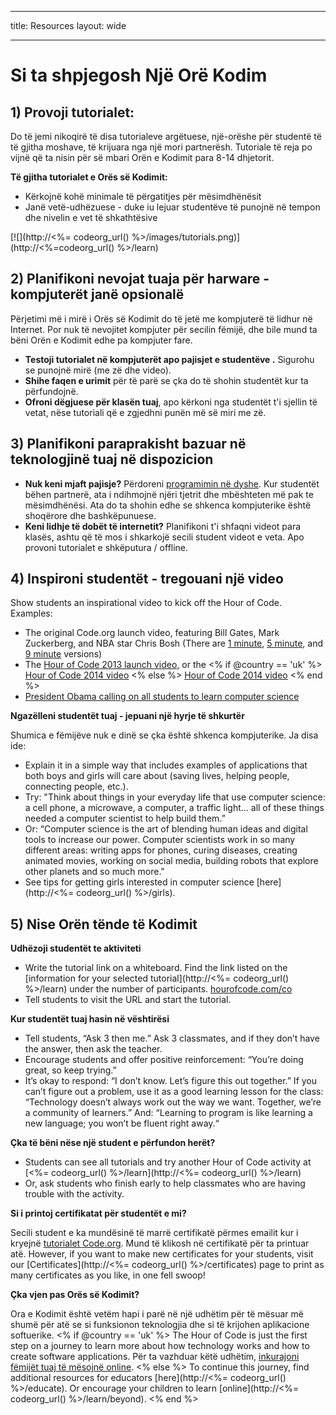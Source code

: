 * * *

title: Resources layout: wide

* * *

# Si ta shpjegosh Një Orë Kodim

## 1) Provoji tutorialet:

Do të jemi nikoqirë të disa tutorialeve argëtuese, një-orëshe për studentë të të gjitha moshave, të krijuara nga një mori partnerësh. Tutoriale të reja po vijnë që ta nisin për së mbari Orën e Kodimit para 8-14 dhjetorit.

**Të gjitha tutorialet e Orës së Kodimit:**

  * Kërkojnë kohë minimale të përgatitjes për mësimdhënësit
  * Janë vetë-udhëzuese - duke iu lejuar studentëve të punojnë në tempon dhe nivelin e vet të shkathtësive

[![](http://<%= codeorg_url() %>/images/tutorials.png)](http://<%=codeorg_url() %>/learn)

## 2) Planifikoni nevojat tuaja për harware - kompjuterët janë opsionalë

Përjetimi më i mirë i Orës së Kodimit do të jetë me kompjuterë të lidhur në Internet. Por nuk të nevojitet kompjuter për secilin fëmijë, dhe bile mund ta bëni Orën e Kodimit edhe pa kompjuter fare.

  * **Testoji tutorialet në kompjuterët apo pajisjet e studentëve .** Sigurohu se punojnë mirë (me zë dhe video).
  * **Shihe faqen e urimit** për të parë se çka do të shohin studentët kur ta përfundojnë. 
  * **Ofroni dëgjuese për klasën tuaj**, apo kërkoni nga studentët t'i sjellin të vetat, nëse tutoriali që e zgjedhni punën më së miri me zë.

## 3) Planifikoni paraprakisht bazuar në teknologjinë tuaj në dispozicion

  * **Nuk keni mjaft pajisje?** Përdoreni [programimin në dyshe](http://www.ncwit.org/resources/pair-programming-box-power-collaborative-learning). Kur studentët bëhen partnerë, ata i ndihmojnë njëri tjetrit dhe mbështeten më pak te mësimdhënësi. Ata do ta shohin edhe se shkenca kompjuterike është shoqërore dhe bashkëpunuese.
  * **Keni lidhje të dobët të internetit?** Planifikoni t'i shfaqni videot para klasës, ashtu që të mos i shkarkojë secili student videot e veta. Apo provoni tutorialet e shkëputura / offline.

## 4) Inspironi studentët - tregouani një video

Show students an inspirational video to kick off the Hour of Code. Examples:

  * The original Code.org launch video, featuring Bill Gates, Mark Zuckerberg, and NBA star Chris Bosh (There are [1 minute](https://www.youtube.com/watch?v=qYZF6oIZtfc), [5 minute](https://www.youtube.com/watch?v=nKIu9yen5nc), and [9 minute](https://www.youtube.com/watch?v=dU1xS07N-FA) versions)
  * The [Hour of Code 2013 launch video](https://www.youtube.com/watch?v=FC5FbmsH4fw), or the <% if @country == 'uk' %> [Hour of Code 2014 video](https://www.youtube.com/watch?v=96B5-JGA9EQ) <% else %> [Hour of Code 2014 video](https://www.youtube.com/watch?v=rH7AjDMz_dc&index=2&list=PLzdnOPI1iJNe1WmdkMG-Ca8cLQpdEAL7Q) <% end %>
  * [President Obama calling on all students to learn computer science](https://www.youtube.com/watch?v=6XvmhE1J9PY)

**Ngazëlleni studentët tuaj - jepuani një hyrje të shkurtër**

Shumica e fëmijëve nuk e dinë se çka është shkenca kompjuterike. Ja disa ide:

  * Explain it in a simple way that includes examples of applications that both boys and girls will care about (saving lives, helping people, connecting people, etc.).
  * Try: "Think about things in your everyday life that use computer science: a cell phone, a microwave, a computer, a traffic light… all of these things needed a computer scientist to help build them.”
  * Or: “Computer science is the art of blending human ideas and digital tools to increase our power. Computer scientists work in so many different areas: writing apps for phones, curing diseases, creating animated movies, working on social media, building robots that explore other planets and so much more."
  * See tips for getting girls interested in computer science [here](http://<%= codeorg_url() %>/girls). 

## 5) Nise Orën tënde të Kodimit

**Udhëzoji studentët te aktiviteti**

  * Write the tutorial link on a whiteboard. Find the link listed on the [information for your selected tutorial](http://<%= codeorg_url() %>/learn) under the number of participants. [hourofcode.com/co](http://hourofcode.com/co)
  * Tell students to visit the URL and start the tutorial.

**Kur studentët tuaj hasin në vështirësi**

  * Tell students, “Ask 3 then me.” Ask 3 classmates, and if they don’t have the answer, then ask the teacher.
  * Encourage students and offer positive reinforcement: “You’re doing great, so keep trying.”
  * It’s okay to respond: “I don’t know. Let’s figure this out together.” If you can’t figure out a problem, use it as a good learning lesson for the class: “Technology doesn’t always work out the way we want. Together, we’re a community of learners.” And: “Learning to program is like learning a new language; you won’t be fluent right away.“

**Çka të bëni nëse një student e përfundon herët?**

  * Students can see all tutorials and try another Hour of Code activity at [<%= codeorg_url() %>/learn](http://<%= codeorg_url() %>/learn)
  * Or, ask students who finish early to help classmates who are having trouble with the activity.

**Si i printoj certifikatat për studentët e mi?**

Secili student e ka mundësinë të marrë certifikatë përmes emailit kur i kryejnë [tutorialet Code.org](http://studio.code.org). Mund të klikosh në certifikatë për ta printuar atë. However, if you want to make new certificates for your students, visit our [Certificates](http://<%= codeorg_url() %>/certificates) page to print as many certificates as you like, in one fell swoop!

**Çka vjen pas Orës së Kodimit?**

Ora e Kodimit është vetëm hapi i parë në një udhëtim për të mësuar më shumë për atë se si funksionon teknologjia dhe si të krijohen aplikacione softuerike. <% if @country == 'uk' %> The Hour of Code is just the first step on a journey to learn more about how technology works and how to create software applications. Për ta vazhduar këtë udhëtim, [inkurajoni fëmijët tuaj të mësojnë online](http://uk.code.org/learn/beyond). <% else %> To continue this journey, find additional resources for educators [here](http://<%= codeorg_url() %>/educate). Or encourage your children to learn [online](http://<%= codeorg_url() %>/learn/beyond). <% end %>